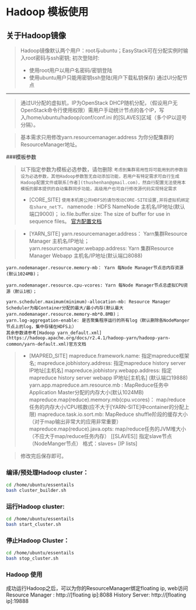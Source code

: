  Hadoop 模板使用
===================================
 关于Hadoop镜像
-----------------------------------  
> Hadoop镜像默认两个用户：root与ubuntu；EasyStack可在分配实例时输入root密码与ssh密钥; 
> 初次登陆时:
> - 使用root用户以用户名密码/密钥登陆
> - 使用ubuntu用户只能用密钥ssh登陆(用户下载私钥保存)
通过UI分配节点
-----------------------------------  
> 通过UI分配的虚拟机，IP为OpenStack DHCP随机分配，（假设用户无OpenStack命令行使用权限）需用户手动统计节点的各个IP，写入/home/ubuntu/hadoop/conf/conf.ini 的[SLAVES]区域（多个IP以逗号分隔）。

> 基本需求只用修改yarn.resourcemanager.address 为你分配集群的ResourceManager地址。

###模板参数
> 以下指定参数为模板必选参数，请勿删除
> `考虑到集群易用性将可能用到的参数皆设为必选参数，其他Hadoop参数暂无自动添加功能，若用户有特定需求可自行生成Hadoop配置文件或联系[作者](thushenhan@gmail.com)，然自行配置无法使用本模板的脚本提供的自动集群同步功能，高级用户也可自行修改源代码实现特定需求`
> - [CORE_SITE]	
	`使用本机房公共HDFS的请勿改动CORE-SITE设置,并将虚拟机绑定在share_net下。`
	namenode : HDFS NameNode 主机名/IP地址(默认端口9000)；
	io.file.buffer.size: The size of buffer for use in sequence files。
	[官方配置文档](https://hadoop.apache.org/docs/r2.7.1/hadoop-project-dist/hadoop-common/core-default.xml)
	
> - [YARN_SITE]
	yarn.resourcemanager.address： Yarn集群Resource Manager 主机名/IP地址； 	
	yarn.resourcemanager.webapp.address: Yarn 集群Resource Manager Webapp 主机名/IP地址(默认端口8088)
	
	yarn.nodemanager.resource.memory-mb： Yarn 每Node Manager节点总内存资源(默认1024MB)；
	
	yarn.nodemanager.resource.cpu-vcores: Yarn 每Node Manager节点总虚拟CPU资源（默认1核）；

	yarn.scheduler.maximum(minimum)-allocation-mb: Resource Manager Scheduler为每Container分配的最大/最小内存(默认最大yarn.nodemanager.resource.memory-mb*0.8MB)；
	yarn.log-aggregation-enable: 是否聚集程序运行的所有log（默认删除各NodeManger节点上的log，集中存储在HDFS上）
	其余参数请参考[Hadoop yarn_default.xml](https://hadoop.apache.org/docs/r2.4.1/hadoop-yarn/hadoop-yarn-common/yarn-default.xml)官方文档

> - [MAPRED_SITE]
	mapreduce.framework.name: 指定mapreduce框架名;
	mapreduce.jobhistory.address: 指定mapreduce history server IP地址[主机名]
	mapreduce.jobhistory.webapp.address: 指定mapreduce history server webapp IP地址[主机名]	(默认端口19888)	
	yarn.app.mapreduce.am.resource.mb : MapReduce任务中Application Master分配的内存大小(默认1024MB)
	mapreduce.map(reduce).memory.mb(cpu.vcores)： map/reduce任务的内存大小/CPU核数(应不大于[YARN-SITE]中container的分配上限)
	mapreduce.task.io.sort.mb: MapReduce shuffle阶段的缓存大小（对于map输出非常大的应用非常重要）
	mapreduce.map(reduce).java.opts: map/reduce任务的JVM堆大小（不应大于map/reduce任务内存）
> [[SLAVES]]
	指定slave节点（NodeManger节点）
	格式：slaves= [IP lists]
	
> 修改完后保存即可。

### 编译/预处理Hadoop cluster：
``` bash
cd /home/ubuntu/essentails
bash cluster_builder.sh
```
### 运行Hadoop cluster:
``` bash
cd /home/ubuntu/essentails
bash start_cluster.sh
```
### 停止Hadoop Cluster：
``` bash
cd /home/ubuntu/essentails
bash stop_cluster.sh
```

### Hadoop 使用
成功运行Hadoop之后，可以为你的ResourceManager绑定floating ip, web访问
Resource Manager : http://[floating ip]:8088
History Server: http://[floating ip]:19888 

